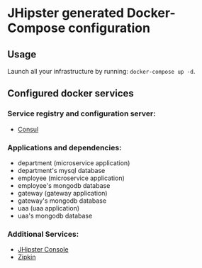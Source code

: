 # JHipster generated Docker-Compose configuration

## Usage

Launch all your infrastructure by running: `docker-compose up -d`.

## Configured docker services

### Service registry and configuration server:
- [Consul](http://localhost:8500)

### Applications and dependencies:
- department (microservice application)
- department's mysql database
- employee (microservice application)
- employee's mongodb database
- gateway (gateway application)
- gateway's mongodb database
- uaa (uaa application)
- uaa's mongodb database

### Additional Services:

- [JHipster Console](http://localhost:5601)
- [Zipkin](http://localhost:9411)

